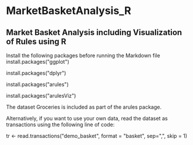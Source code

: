 # MarketBasketAnalysis_R

## Market Basket Analysis including Visualization of Rules using R

Install the following packages before running the Markdown file
install.packages("ggplot")

install.packages("dplyr")

install.packages("arules")

install.packages("arulesViz")

The dataset Groceries is included as part of the arules package.

Alternatively, if you want to use your own data, read the dataset as transactions using the following line of code:

tr <- read.transactions("demo_basket", format = "basket", sep=",", skip = 1)
